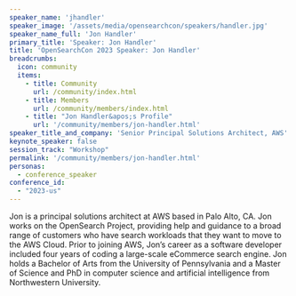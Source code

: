 ```yaml
---
speaker_name: 'jhandler'
speaker_image: '/assets/media/opensearchcon/speakers/handler.jpg'
speaker_name_full: 'Jon Handler'
primary_title: 'Speaker: Jon Handler'
title: 'OpenSearchCon 2023 Speaker: Jon Handler'
breadcrumbs:
  icon: community
  items:
    - title: Community
      url: /community/index.html
    - title: Members
      url: /community/members/index.html
    - title: "Jon Handler&apos;s Profile"
      url: '/community/members/jon-handler.html'
speaker_title_and_company: 'Senior Principal Solutions Architect, AWS'
keynote_speaker: false
session_track: "Workshop"
permalink: '/community/members/jon-handler.html'
personas:
  - conference_speaker
conference_id:
  - "2023-us"
---
```


Jon is a principal solutions architect at AWS based in Palo Alto, CA. Jon works on the OpenSearch Project, providing help and guidance to a broad range of customers who have search workloads that they want to move to the AWS Cloud. Prior to joining AWS, Jon’s career as a software developer included four years of coding a large-scale eCommerce search engine. Jon holds a Bachelor of Arts from the University of Pennsylvania and a Master of Science and PhD in computer science and artificial intelligence from Northwestern University.

